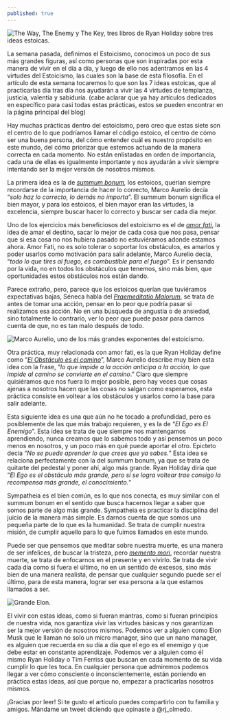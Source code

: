 ```yaml
---
published: true
---
```

![The Way, The Enemy y The Key, tres libros de Ryan Holiday sobre tres ideas estoicas.]({{site.baseurl}}/images/coleccionryan.jpg)


La semana pasada, definimos el Estoicismo, conocimos un poco de sus más grandes figuras, así como personas que son inspiradas por esta manera de vivir en el día a día, y luego de ello nos adentramos en las 4 virtudes del Estoicismo, las cuales son la base de esta filosofía. En el artículo de esta semana tocaremos lo que son las 7 ideas estoicas, que al practicarlas día tras día nos ayudarán a vivir las 4 virtudes de templanza, justicia, valentía y sabiduría. (cabe aclarar que ya hay artículos dedicados en específico para casi todas estas prácticas, estos se pueden encontrar en la página principal del blog)

Hay muchas prácticas dentro del estoicismo, pero creo que estas siete son el centro de lo que podríamos llamar el código estoico, el centro de cómo ser una buena persona, del cómo entender cuál es nuestro propósito en este mundo, del cómo priorizar que estemos actuando de la manera correcta en cada momento. No están enlistadas en orden de importancia, cada una de ellas es igualmente importante y nos ayudarán a vivir siempre intentando ser la mejor versión de nosotros mismos.

La primera idea es la de _[summum bonum](https://rjolmedo.github.io/el-bien-mayor/ "El Bien Mayor"),_ los estoicos, querían siempre recordarse de la importancia de hacer lo correcto, Marco Aurelio decía “_solo haz lo correcto, lo demás no importa_”. El summum bonum significa el bien mayor, y para los estoicos, el bien mayor eran las virtudes, la excelencia, siempre buscar hacer lo correcto y buscar ser cada día mejor.

Uno de los ejercicios más beneficiosos del estoicismo es el de _[amor fati](https://rjolmedo.github.io/ama-tu-destino/ "Ama tu Destino")_, la idea de amar el destino, sacar lo mejor de cada cosa que nos pasa, pensar que si esa cosa no nos hubiera pasado no estuviéramos adonde estamos ahora. Amor Fati, no es solo tolerar o soportar los obstáculos, es amarlos y poder usarlos como motivación para salir adelante, Marco Aurelio decía, “_todo lo que tires al fuego, es combustible para el fuego_”. Es ir pensando por la vida, no en todos los obstáculos que tenemos, sino más bien, que oportunidades estos obstáculos nos están dando.

Parece extraño, pero, parece que los estoicos querían que tuviéramos expectativas bajas, Séneca habla del _[Praemeditatio Malorum](https://rjolmedo.github.io/preparate-para-lo-peor/ "Preparate Para Lo Peor")_, se trata de antes de tomar una acción, pensar en lo peor que podría pasar si realizamos esa acción. No en una búsqueda de angustia o de ansiedad, sino totalmente lo contrario, ver lo peor que puede pasar para darnos cuenta de que, no es tan malo después de todo.


![Marco Aurelio, uno de los más grandes exponentes del estoicismo.]({{site.baseurl}}/images/emperador.webp)


Otra práctica, muy relacionada con amor fati, es la que Ryan Holiday define como “_[El Obstáculo es el camino](https://rjolmedo.github.io/los-obstaculos-son-el-camino/ "Los Obstaculos Son El Camino")_”, Marco Aurelio describe muy bien esta idea con la frase, “_lo que impide a la acción anticipa a la acción, lo que impide al camino se convierte en el camino_.” Claro que siempre quisiéramos que nos fuera lo mejor posible, pero hay veces que cosas ajenas a nosotros hacen que las cosas no salgan como esperamos, esta práctica consiste en voltear a los obstáculos y usarlos como la base para salir adelante.

Esta siguiente idea es una que aún no he tocado a profundidad, pero es posiblemente de las que más trabajo requieren, y es la de “_El Ego es El Enemigo_”. Esta idea se trata de que siempre nos mantengamos aprendiendo, nunca creamos que lo sabemos todo y así pensemos un poco menos en nosotros, y un poco más en qué puede aportar el otro. Epicteto decía “_No se puede aprender lo que crees que ya sabes._” Esta idea se relaciona perfectamente con la del summum bonum, ya que se trata de quitarte del pedestal y poner ahí, algo más grande. Ryan Holiday diría que “_El Ego es el obstáculo más grande, pero si se logra voltear trae consigo la recompensa más grande, el conocimiento._”

Sympatheia es el bien común, es lo que nos conecta, es muy similar con el summum bonum en el sentido que busca hacernos llegar a saber que somos parte de algo más grande. Sympatheia es practicar la disciplina del juicio de la manera más simple. Es darnos cuenta de que somos una pequeña parte de lo que es la humanidad. Se trata de cumplir nuestra misión, de cumplir aquello para lo que fuimos llamados en este mundo.

Puede ser que pensemos que meditar sobre nuestra muerte, es una manera de ser infelices, de buscar la tristeza, pero _[memento mori](https://rjolmedo.github.io/recuerda-tu-muerte/ "Recuerda Tu Muerte")_, recordar nuestra muerte, se trata de enfocarnos en el presente y en vivirlo. Se trata de vivir cada día como si fuera el último, no en un sentido de excesos, sino más bien de una manera realista, de pensar que cualquier segundo puede ser el último, para de esta manera, lograr ser esa persona a la que estamos llamados a ser.


![Grande Elon.]({{site.baseurl}}/images/elonism.jpg)


El vivir con estas ideas, como si fueran mantras, como si fueran principios de nuestra vida, nos garantiza vivir las virtudes básicas y nos garantizan ser la mejor versión de nosotros mismos. Podemos ver a alguien como Elon Musk que le llaman no solo un micro manager, sino que un nano manager, es alguien que recuerda en su día a día que el ego es el enemigo y que debe estar en constante aprendizaje. Podemos ver a alguien como él mismo Ryan Holiday o Tim Ferriss que buscan en cada momento de su vida cumplir lo que les toca. En cualquier persona que admiremos podemos llegar a ver cómo consciente o inconscientemente, están poniendo en práctica estas ideas, así que porque no, empezar a practicarlas nosotros mismos.

¡Gracias por leer! Si te gusto el artículo puedes compartirlo con tu familia y amigos. Mándame un tweet diciendo que opinaste a @rj_olmedo.
